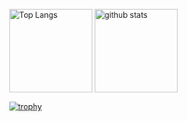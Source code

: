 <p align="left"> 
  <img alt="Top Langs" height="150px" src="https://github-readme-stats.vercel.app/api/top-langs/?username=miyazak-games&layout=compact&count_private=true&show_icons=true&theme=onedark" />
  <img alt="github stats" height="150px" src="https://github-readme-stats.vercel.app/api?username=miyazaki-games&count_private=true&show_icons=true&show_icons=true&theme=onedark" />
</p>

[![trophy](https://github-profile-trophy.vercel.app/?username=miyazaki-games&theme=onedark&column=7
)](https://github.com/ryo-ma/github-profile-trophy)
